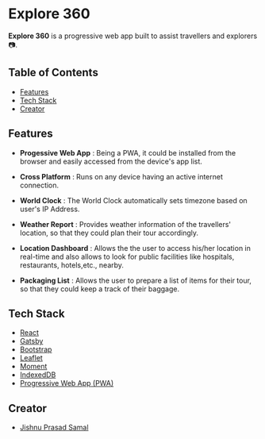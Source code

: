 # Explore 360

**Explore 360** is a progressive web app built to assist travellers and explorers :camera:. 

## Table of Contents

- [Features](#features)
- [Tech Stack](#tech-stack)
- [Creator](#creator)

## Features

- **Progessive Web App** : Being a PWA, it could be installed from the browser and easily accessed from the device's app list.

- **Cross Platform** : Runs on any device having an active internet connection.

- **World Clock** : The World Clock automatically sets timezone based on user's IP Address.

- **Weather Report** : Provides weather information of the travellers' location, so that they could plan their tour accordingly.

- **Location Dashboard** : Allows the the user to access his/her location in real-time and also allows to look for public facilities like hospitals, restaurants, hotels,etc., nearby.

- **Packaging List** : Allows the user to prepare a list of items for their tour, so that they could keep a track of their baggage.

## Tech Stack

- [React](https://reactjs.org)
- [Gatsby](https://gatsbyjs.com)
- [Bootstrap](https://getbootstrap.com)
- [Leaflet](https://leafletjs.com)
- [Moment](https://momentjs.com/)
- [IndexedDB](https://web.dev/indexeddb)
- [Progressive Web App (PWA)](https://web.dev/progressive-web-apps)

## Creator

* [Jishnu Prasad Samal](https://jishnupsamal.ml) 
